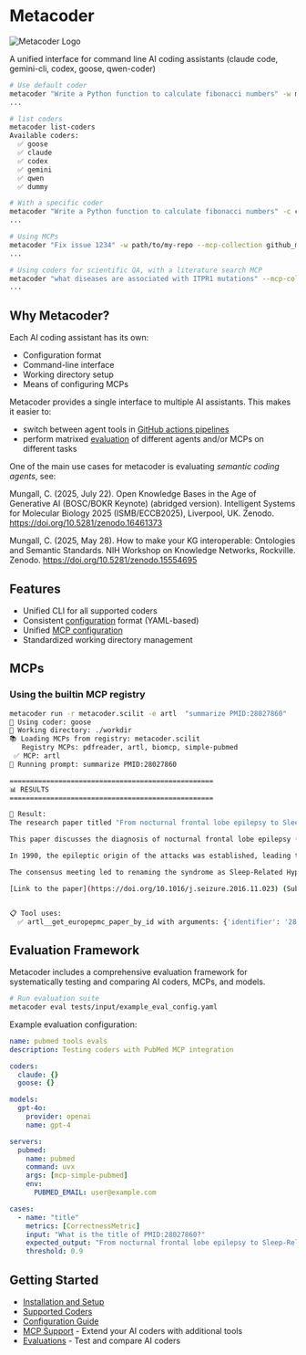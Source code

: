 # Metacoder

![Metacoder Logo](assets/metacoder-logo.png)

A unified interface for command line AI coding assistants (claude code, gemini-cli, codex, goose, qwen-coder)

```bash
# Use default coder
metacoder "Write a Python function to calculate fibonacci numbers" -w my-scripts/
...

# list coders
metacoder list-coders
Available coders:
  ✅ goose
  ✅ claude
  ✅ codex
  ✅ gemini
  ✅ qwen
  ✅ dummy

# With a specific coder
metacoder "Write a Python function to calculate fibonacci numbers" -c claude -w my-scripts/
...

# Using MCPs
metacoder "Fix issue 1234" -w path/to/my-repo --mcp-collection github_mcps.yaml
...

# Using coders for scientific QA, with a literature search MCP
metacoder "what diseases are associated with ITPR1 mutations" --mcp-collection lit_search_mcps.yaml
...
```

## Why Metacoder?

Each AI coding assistant has its own:

- Configuration format
- Command-line interface
- Working directory setup
- Means of configuring MCPs

Metacoder provides a single interface to multiple AI assistants. This makes it easier to:

- switch between agent tools in [GitHub actions pipelines](https://ai4curation.github.io/aidocs/how-tos/set-up-github-actions/)
- perform matrixed [evaluation](evaluations.md) of different agents and/or MCPs on different tasks

One of the main use cases for metacoder is evaluating *semantic coding agents*, see:

Mungall, C. (2025, July 22). Open Knowledge Bases in the Age of Generative AI (BOSC/BOKR Keynote) (abridged version). Intelligent Systems for Molecular Biology 2025 (ISMB/ECCB2025), Liverpool, UK. Zenodo. <https://doi.org/10.5281/zenodo.16461373>

Mungall, C. (2025, May 28). How to make your KG interoperable: Ontologies and Semantic Standards. NIH Workshop on Knowledge Networks, Rockville. Zenodo. <https://doi.org/10.5281/zenodo.15554695>


## Features

- Unified CLI for all supported coders
- Consistent [configuration](configuration.md) format (YAML-based)
- Unified [MCP configuration](mcps.md)
- Standardized working directory management

## MCPs

### Using the builtin MCP registry

```bash
metacoder run -r metacoder.scilit -e artl  "summarize PMID:28027860"                                                                
🤖 Using coder: goose
📁 Working directory: ./workdir
📚 Loading MCPs from registry: metacoder.scilit
   Registry MCPs: pdfreader, artl, biomcp, simple-pubmed
 ✅ MCP: artl
🚀 Running prompt: summarize PMID:28027860

==================================================
📊 RESULTS
==================================================

📝 Result:
The research paper titled "From nocturnal frontal lobe epilepsy to Sleep-Related Hypermotor Epilepsy: A 35-year diagnostic challenge", coded under the PubMed ID 28027860, is authored by Paolo Tinuper and Francesca Bisulli from the IRCCS Institute of Neurological Sciences, Bologna, Italy.

This paper discusses the diagnosis of nocturnal frontal lobe epilepsy (NFLE), a focal epilepsy with seizures primarily during sleep. Initially described as a motor disorder of sleep named nocturnal paroxysmal dystonia (NPD), clinicians have found it challenging to distinguish NPD from other non-epileptic nocturnal paroxysmal events like parasomnias due to unusual seizure semiology, onset during sleep, and often uninformative EEG and MRI.

In 1990, the epileptic origin of the attacks was established, leading to the introduction of the term NFLE. The diagnostic difficulties persisted, prompting a Consensus Conference in Bologna, Italy in 2014 to establish criteria. Key points of consensus elucidated the association of the seizures with sleep (not the circadian pattern), and the possible extrafrontal origin of the seizures.

The consensus meeting led to renaming the syndrome as Sleep-Related Hypermotor Epilepsy (SHE). The keywords associated with this paper include Epilepsy, Parasomnias, Nocturnal Frontal Lobe Epilepsy, Video-polysomnography, and Seizures During Sleep. The paper was published in 2017 in the journal "Seizure", and as of the last update, it was cited 34 times.

[Link to the paper](https://doi.org/10.1016/j.seizure.2016.11.023) (Subscription required)


📋 Tool uses:
  ✅ artl__get_europepmc_paper_by_id with arguments: {'identifier': '28027860'}
```

## Evaluation Framework

Metacoder includes a comprehensive evaluation framework for systematically testing and comparing AI coders, MCPs, and models.

```bash
# Run evaluation suite
metacoder eval tests/input/example_eval_config.yaml
```

Example evaluation configuration:

```yaml
name: pubmed tools evals
description: Testing coders with PubMed MCP integration

coders:
  claude: {}
  goose: {}

models:
  gpt-4o:
    provider: openai
    name: gpt-4

servers:
  pubmed:
    name: pubmed
    command: uvx
    args: [mcp-simple-pubmed]
    env:
      PUBMED_EMAIL: user@example.com

cases:
  - name: "title"
    metrics: [CorrectnessMetric]
    input: "What is the title of PMID:28027860?"
    expected_output: "From nocturnal frontal lobe epilepsy to Sleep-Related Hypermotor Epilepsy: A 35-year diagnostic challenge"
    threshold: 0.9
```

## Getting Started

- [Installation and Setup](getting-started.md)
- [Supported Coders](coders/index.md)
- [Configuration Guide](configuration.md)
- [MCP Support](mcps.md) - Extend your AI coders with additional tools
- [Evaluations](evaluations/index.md) - Test and compare AI coders